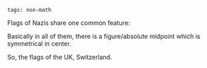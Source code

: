 ```
tags: non-math
```

Flags of Nazis share one common feature:

Basically in all of them, there is a figure/absolute midpoint which is symmetrical in center.

So, the flags of the UK, Switzerland.

<!--
明 is a great dynasty, in that time, many 明朝移民 到 日本。那时有个日月旗。

明(only 海军)，中华民国，日本 都使用过 日之丸。
-->